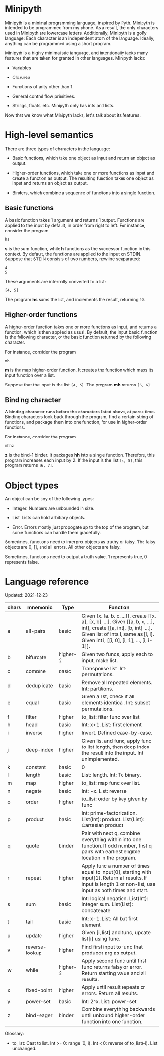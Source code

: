 # Minipyth

Minipyth is a minimal programming language,
inspired by [Pyth](https://github.com/isaacg1/pyth).
Minipyth is intended to be
programmed from my phone.
As a result, the only characters used in Minipyth
are lowercase letters.
Additionally, Minipyth is a golfy language:
Each character is an independent atom of the language.
Ideally, anything can be programmed using a short program.

Minipyth is a highly minimalistic language,
and intentionally lacks many features that are taken for granted in other languages.
Minipyth lacks:

* Variables

* Closures

* Functions of arity other than 1.

* General control flow primitives.

* Strings, floats, etc. Minipyth only has ints and lists.

Now that we know what Minipyth lacks, let's talk about its features.

# High-level semantics

There are three types of characters in the language:

* Basic functions, which take one object as input and return an object as output.

* Higher-order functions, which take one or more functions as input
and create a function as output. The resulting function takes one object as input
and returns an object as output.

* Binders, which combine a sequence of functions into a single function.

## Basic functions

A basic function takes 1 argument and returns 1 output.
Functions are applied to the input by default,
in order from right to left.
For instance, consider the program

    hs

**s** is the sum function,
while **h** functions as the successor function in this context.
By default, the functions are applied to the input on STDIN.
Suppose that STDIN consists of two numbers, newline seaparated:

    4
    5

These arguments are internally converted to a list:

    [4, 5]

The program **hs** sums the list, and increments the result, returning 10.

## Higher-order functions

A higher-order function takes one or more functions as input,
and returns a function,
which is then applied as usual.
By default, the input basic function is the following character,
or the basic function returned by the following character.

For instance, consider the program

    mh

**m** is the map higher-order function.
It creates the function which maps its input function over a list.

Suppose that the input is the list `[4, 5]`. The program **mh** returns `[5, 6]`.

## Binding character

A binding character runs before the characters listed above, at parse time.
Binding characters look back through the program, find a certain string of functions,
and package them into one function, for use in higher-order functions.

For instance, consider the program

    mhhz

**z** is the bind-1 binder.
It packages **hh** into a single function.
Therefore, this program increases each input by 2.
If the input is the list `[4, 5]`, this program returns `[6, 7]`.

# Object types

An object can be any of the following types:

* Integer. Numbers are unbounded in size.

* List. Lists can hold arbitrary objects.

* Error. Errors mostly just propogate up to the top of the program,
but some functions can handle them gracefully.

Sometimes, functions need to interpret objects as truthy or falsy.
The falsy objects are 0, [], and all errors.
All other objects are falsy.

Sometimes, functions need to output a truth value.
1 represents true, 0 represents false.

# Language reference

Updated: 2021-12-23

| chars | mnemonic | Type | Function |
| ----- | -------- | ---- | -------- |
| a | all-pairs | basic | Given [x, [a, b, c, ...]], create [[x, a], [x, b], ...]. Given [[a, b, c, ...], int], create [[a, int], [b, int], ...]. Given list of ints l, same as [l, l]. Given int i, [[i, 0], [i, 1], ..., [i, i-1]]. |
| b | bifurcate | higher-2 | Given two funcs, apply each to input, make list. |
| c | combine | basic | Transponse list. Int: permutations. |
| d | deduplicate | basic | Remove all repeated elements. Int: partitions. |
| e | equal | basic | Given a list, check if all elements identical. Int: subset permutations. |
| f | filter | higher | to_list: filter func over list |
| h | head | basic | Int: x+1. List: first element |
| i | inverse | higher | Invert. Defined case-by-case. |
| j | deep-index | higher | Given list and func, apply func to list length, then deep index the result into the input. Int unimplemented. |
| k | constant | basic | 0 |
| l | length | basic | List: length. Int: To binary. |
| m | map | higher | to_list: map func over list. |
| n | negate | basic | Int: -x. List: reverse | 
| o | order | higher | to_list: order by key given by func |
| p | product | basic | Int: prime-factorization. List(Int): product. List(List): Cartesian product |
| q | quote | binder | Pair with next q, combine everything within into one function. If odd number, first q pairs with earliest eligible location in the program.
| r | repeat | higher | Apply func a number of times equal to input[0], starting with input[1]. Return all results. If input is length 1 or non-list, use input as both times and start.
| s | sum | basic | Int: logical negation. List(Int): integer sum. List(List): concatenate |
| t | tail | basic | Int: x-1. List: All but first element |
| u | update | higher | Given [i, list] and func, update list[i] using func. |
| v | reverse-lookup | higher | Find first input to func that produces arg as output. |
| w | while | higher-2 | Apply second func until first func returns falsy or error. Return starting value and all results.
| x | fixed-point | higher | Apply until result repeats or errors. Return all results. |
| y | power-set | basic | Int: 2^x. List: power-set |
| z | bind-eager | binder | Combine everything backwards until unbound higher-order function into one function.

Glossary:

* to_list: Cast to list. Int >= 0: range [0, i). Int < 0: reverse of to_list(-i). List unchanged.
